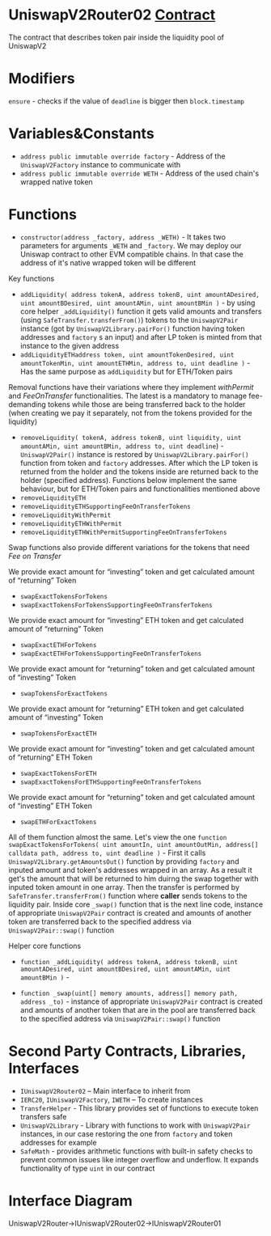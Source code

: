 # UniswapV2Router02 [Contract](https://github.com/Uniswap/v2-periphery/blob/master/contracts/UniswapV2Router02.sol)

The contract that describes token pair inside the liquidity pool of UniswapV2



# Modifiers
`ensure` - checks if the value of `deadline` is bigger then `block.timestamp`

# Variables&Constants
* `address public immutable override factory` - Address of the `UniswapV2Factory` instance to communicate with
* `address public immutable override WETH` - Address of the used chain's wrapped native token  

# Functions
* `constructor(address _factory, address _WETH)` - It takes two parameters for arguments `_WETH` and `_factory`. We may deploy our Uniswap contract to other EVM compatible chains. In that case the address of it's native wrapped token will be different

Key functions
* `addLiquidity(
      address tokenA,
      address tokenB,
      uint amountADesired,
      uint amountBDesired,
      uint amountAMin,
      uint amountBMin
    )` - by using core helper `_addLiquidity()` function it gets valid amounts and transfers (using `SafeTransfer.transferFrom()`) tokens to the `UniswapV2Pair` instance (got by `UniswapV2Library.pairFor()` function having token addresses and `factory` s an input) and after LP token is minted from that instance to the given address
* `addLiquidityETHaddress token,
        uint amountTokenDesired,
        uint amountTokenMin,
        uint amountETHMin,
        address to,
        uint deadline
)` - Has the same purpose as `addLiquidity` but for ETH/Token pairs


Removal functions have their variations where they implement *withPermit* and *FeeOnTransfer* functionalities. The latest is a mandatory to manage fee-demanding tokens while those are being transferred back to the holder (when creating we pay it separately, not from the tokens provided for the liquidity)

* `removeLiquidity(
        tokenA,
        address tokenB,
        uint liquidity,
        uint amountAMin,
        uint amountBMin,
        address to,
        uint deadline`) - `UniswapV2Pair()` instance is restored by `UniswapV2Library.pairFor()` function from token and `factory` addresses. After which the LP token is returned from the holder and the tokens inside are returned back to the holder (specified address). Functions below implement the same behaviour, but for ETH/Token pairs and functionalities mentioned above
* `removeLiquidityETH`
* `removeLiquidityETHSupportingFeeOnTransferTokens`
* `removeLiquidityWithPermit`
* `removeLiquidityETHWithPermit`
* `removeLiquidityETHWithPermitSupportingFeeOnTransferTokens`

Swap functions also provide different variations for the tokens that need *Fee on Transfer*

We provide exact amount for “investing” token and get calculated amount of “returning” Token
* `swapExactTokensForTokens`
* `swapExactTokensForTokensSupportingFeeOnTransferTokens`

We provide exact amount for “investing” ETH token and get calculated amount of “returning” Token
* `swapExactETHForTokens`
* `swapExactETHForTokensSupportingFeeOnTransferTokens`

We provide exact amount for “returning” token and get calculated amount of “investing” Token
* `swapTokensForExactTokens`

We provide exact amount for “returning” ETH token and get calculated amount of “investing” Token
* `swapTokensForExactETH`

We provide exact amount for “investing” token and get calculated amount of “returning” ETH Token
* `swapExactTokensForETH`
* `swapExactTokensForETHSupportingFeeOnTransferTokens`

We provide exact amount for “returning” token and get calculated amount of “investing” ETH Token
* `swapETHForExactTokens`

All of them function almost the same. Let's view the one
`function swapExactTokensForTokens(
        uint amountIn,
        uint amountOutMin,
        address[] calldata path,
        address to,
        uint deadline
)` - First it calls `UniswapV2Library.getAmountsOut()` function by providing `factory` and inputed amount and token's addresses wrapped in an array. As a result it get's the amount that will be returned to him duirng the swap together with inputed token amount in one array. Then the transfer is performed by `SafeTransfer.transferFrom()` function where **caller** sends tokens to the liquidity pair. Inside core `_swap()` function that is the next line code, instance of appropriate `UniswapV2Pair` contract is created and amounts of another token are transferred back to the specified address via `UniswapV2Pair::swap()` function 



Helper core functions
* `function _addLiquidity(
        address tokenA,
        address tokenB,
        uint amountADesired,
        uint amountBDesired,
        uint amountAMin,
        uint amountBMin
)` - 

* `function _swap(uint[] memory amounts, address[] memory path, address _to)` - instance of appropriate `UniswapV2Pair` contract is created and amounts of another token that are in the pool are transferred back to the specified address via `UniswapV2Pair::swap()` function


# Second Party Contracts, Libraries, Interfaces
* `IUniswapV2Router02` – Main interface to inherit from
* `IERC20`, `IUniswapV2Factory`, `IWETH`  – To create instances
* `TransferHelper` - This library provides set of functions to execute token transfers safe
* `UniswapV2Library` - Library with functions to work with `UniswapV2Pair` instances, in our case restoring the one from `factory` and token 
  addresses for example
* `SafeMath` -  provides arithmetic functions with built-in safety checks to prevent common issues like integer overflow and underflow. It expands 
  functionality of type `uint` in our contract


# Interface Diagram
UniswapV2Router->IUniswapV2Router02->IUniswapV2Router01


